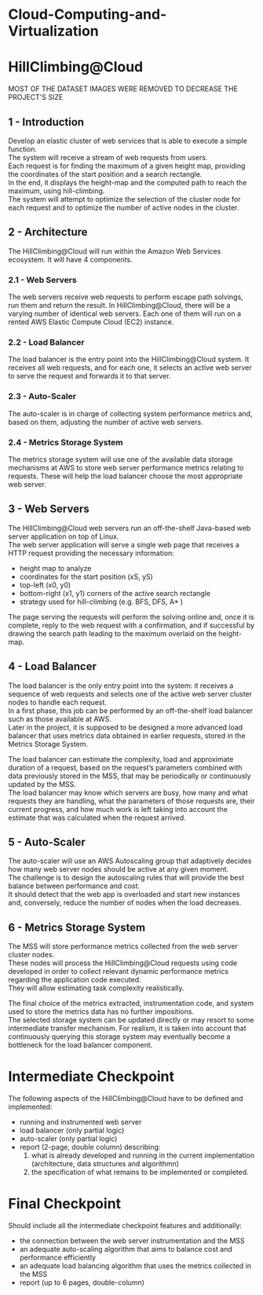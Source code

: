 # Cloud-Computing-and-Virtualization

# HillClimbing@Cloud


MOST OF THE DATASET IMAGES WERE REMOVED TO DECREASE THE PROJECT'S SIZE


## 1 - Introduction

Develop an elastic cluster of web services that is able to execute a simple function.  
The system will receive a stream of web requests from users.  
Each request is for finding the maximum of a given height map, providing the coordinates of the start position and a search rectangle.  
In the end, it displays the height-map and the computed path to reach the maximum, using hill-climbing.  
The system will attempt to optimize the selection of the cluster node for each request and to optimize the number of active nodes in the cluster.



## 2 - Architecture

The HillClimbing@Cloud will run within the Amazon Web Services ecosystem. It will have 4 components.


### 2.1 - Web Servers

The web servers receive web requests to perform escape path solvings, run them and return the result. In HillClimbing@Cloud, there will be a varying number of identical web servers. Each one of them will run on a rented AWS Elastic Compute Cloud (EC2) instance.


### 2.2 - Load Balancer

The load balancer is the entry point into the HillClimbing@Cloud system. It receives all web requests, and for each one, it selects an active web server to serve the request and forwards it to that server.


### 2.3 - Auto-Scaler

The auto-scaler is in charge of collecting system performance metrics and, based on them, adjusting the number of active web servers.


### 2.4 - Metrics Storage System

The metrics storage system will use one of the available data storage mechanisms at AWS to store web server performance metrics relating to requests. These will help the load balancer choose the most appropriate web server.



## 3 - Web Servers

The HillClimbing@Cloud web servers run an off-the-shelf Java-based web server application on top of Linux.  
The web server application will serve a single web page that receives a HTTP request providing the necessary information:  

- height map to analyze
- coordinates for the start position (xS, yS)
- top-left (x0, y0) 
- bottom-right (x1, y1) corners of the active search rectangle
- strategy used for hill-climbing (e.g. BFS, DFS, A* )

The page serving the requests will perform the solving online and, once it is complete, reply to the web request with a confirmation, and if successful by drawing the search path leading to the maximum overlaid on the height-map.



## 4 - Load Balancer

The load balancer is the only entry point into the system: it receives a sequence of web requests and selects one of the active web server cluster nodes to handle each request.  
In a first phase, this job can be performed by an off-the-shelf load balancer such as those available at AWS.  
Later in the project, it is supposed to be designed a more advanced load balancer that uses metrics data obtained in earlier requests, stored in the Metrics Storage System.  

The load balancer can estimate the complexity, load and approximate duration of a request, based on the request’s parameters combined with data previously stored in the MSS, that may be periodically or continuously updated by the MSS.   
The load balancer may know which servers are busy, how many and what requests they are  handling, what the parameters of those requests are, their current progress, and how much work is left taking into account the estimate that was calculated when the request arrived.  



## 5 - Auto-Scaler

The auto-scaler will use an AWS Autoscaling group that adaptively decides how many web server nodes should be active at any given moment.  
The challenge is to design the autoscaling rules that will provide the best balance between performance and cost.  
It should detect that the web app is overloaded and start new instances and, conversely, reduce the number of nodes when the load decreases.  



## 6 - Metrics Storage System

The MSS will store performance metrics collected from the web server cluster nodes.  
These nodes will process the HillClimbing@Cloud requests using code developed in order to collect relevant dynamic performance metrics regarding the application code executed.  
They will allow estimating task complexity realistically.

The final choice of the metrics extracted, instrumentation code, and system used to store the metrics data has no further impositions.  
The selected storage system can be updated directly or may resort to some intermediate transfer mechanism. For realism, it is taken into account that continuously querying this storage system may eventually become a bottleneck for the load balancer component.  




# Intermediate Checkpoint

The following aspects of the HillClimbing@Cloud have to be defined and implemented:
- running and instrumented web server
- load balancer (only partial logic)
- auto-scaler (only partial logic)
- report (2-page, double column) describing:
	1. what is already developed and running in the current implementation (architecture, data structures and algorithmn)
	2. the specification of what remains to be implemented or completed.



# Final Checkpoint

Should include all the intermediate checkpoint features and additionally:
- the connection between the web server instrumentation and the MSS
- an adequate auto-scaling algorithm that aims to balance cost and performance efficiently
- an adequate load balancing algorithm that uses the metrics collected in the MSS
- report (up to 6 pages, double-column)
